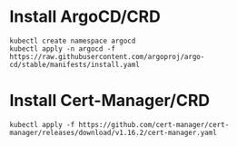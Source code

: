 # Install ArgoCD/CRD

```
kubectl create namespace argocd
kubectl apply -n argocd -f https://raw.githubusercontent.com/argoproj/argo-cd/stable/manifests/install.yaml
```

# Install Cert-Manager/CRD

```
kubectl apply -f https://github.com/cert-manager/cert-manager/releases/download/v1.16.2/cert-manager.yaml
```
